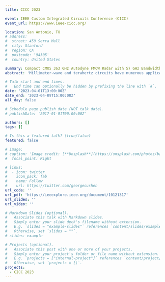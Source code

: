 ```yaml
---
title: CICC 2023

event: IEEE Custom Integrated Circuits Conference (CICC)
event_url: https://www.ieee-cicc.org/

location: San Antonio, TX
# address:
#  street: 450 Serra Mall
#  city: Stanford
#  region: CA
#  postcode: '94305'
#  country: United States

summary: Compact CMOS 363 GHz Autodyne FMCW Radar with 57 GHz Bandwidth for Dental Imaging.
abstract: 'Millimeter-wave and terahertz circuits have numerous applications in radars, remote sensing, and next-generation 5G network. Among the THz radars, frequency-modulated continuous-wave (FMCW) topology has drawn attention for imaging and security applications. Comparing the state-of-the-art FMCW radars, most wideband radars are implemented with costly SiGe HBT transistors with a fmax of ∼380GHz. Transistor scaling increases the fmax of low-cost CMOS technologies, which makes them suitable for high precision imaging applications such as dental imaging that require wide bandwidth, compactness, and high operation frequency.'

# Talk start and end times.
#   End time can optionally be hidden by prefixing the line with `#`.
date: '2023-04-01T13:00:00Z'
date_end: '2023-04-09T15:00:00Z'
all_day: false

# Schedule page publish date (NOT talk date).
# publishDate: '2017-01-01T00:00:00Z'

authors: []
tags: []

# Is this a featured talk? (true/false)
featured: false

# image:
# caption: 'Image credit: [**Unsplash**](https://unsplash.com/photos/bzdhc5b3Bxs)'
#  focal_point: Right

# links:
#  - icon: twitter
#    icon_pack: fab
#    name: Follow
#    url: https://twitter.com/georgecushen
url_code: ''
url_pdf: 'https://ieeexplore.ieee.org/document/10121317'
url_slides: ''
url_video: ''

# Markdown Slides (optional).
#   Associate this talk with Markdown slides.
#   Simply enter your slide deck's filename without extension.
#   E.g. `slides = "example-slides"` references `content/slides/example-slides.md`.
#   Otherwise, set `slides = ""`.
# slides: example

# Projects (optional).
#   Associate this post with one or more of your projects.
#   Simply enter your project's folder or file name without extension.
#   E.g. `projects = ["internal-project"]` references `content/project/deep-learning/index.md`.
#   Otherwise, set `projects = []`.
projects:
  - CICC 2023
---
```



